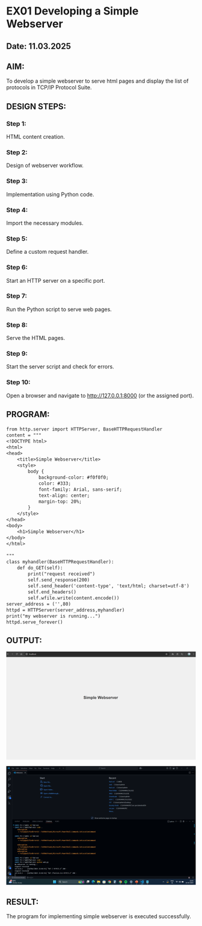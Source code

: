 # EX01 Developing a Simple Webserver
## Date: 11.03.2025

## AIM:
To develop a simple webserver to serve html pages and display the list of protocols in TCP/IP Protocol Suite.

## DESIGN STEPS:
### Step 1: 
HTML content creation.

### Step 2:
Design of webserver workflow.

### Step 3:
Implementation using Python code.

### Step 4:
Import the necessary modules.

### Step 5:
Define a custom request handler.

### Step 6:
Start an HTTP server on a specific port.

### Step 7:
Run the Python script to serve web pages.

### Step 8:
Serve the HTML pages.

### Step 9:
Start the server script and check for errors.

### Step 10:
Open a browser and navigate to http://127.0.0.1:8000 (or the assigned port).

## PROGRAM:
```
from http.server import HTTPServer, BaseHTTPRequestHandler
content = """
<!DOCTYPE html>
<html>
<head>
    <title>Simple Webserver</title>
    <style>
        body {
            background-color: #f0f0f0;
            color: #333;
            font-family: Arial, sans-serif;
            text-align: center;
            margin-top: 20%;
        }
    </style>
</head>
<body>
    <h1>Simple Webserver</h1>
</body>
</html>

"""
class myhandler(BaseHTTPRequestHandler):
    def do_GET(self):
        print("request received")
        self.send_response(200)
        self.send_header('content-type', 'text/html; charset=utf-8')
        self.end_headers()
        self.wfile.write(content.encode())
server_address = ('',80)
httpd = HTTPServer(server_address,myhandler)
print("my webserver is running...")
httpd.serve_forever()
```


## OUTPUT:

![alt text](<Screenshot 2025-03-14 210402.png>)



![alt text](<Screenshot 2025-03-14 210534.png>)


## RESULT:
The program for implementing simple webserver is executed successfully.


